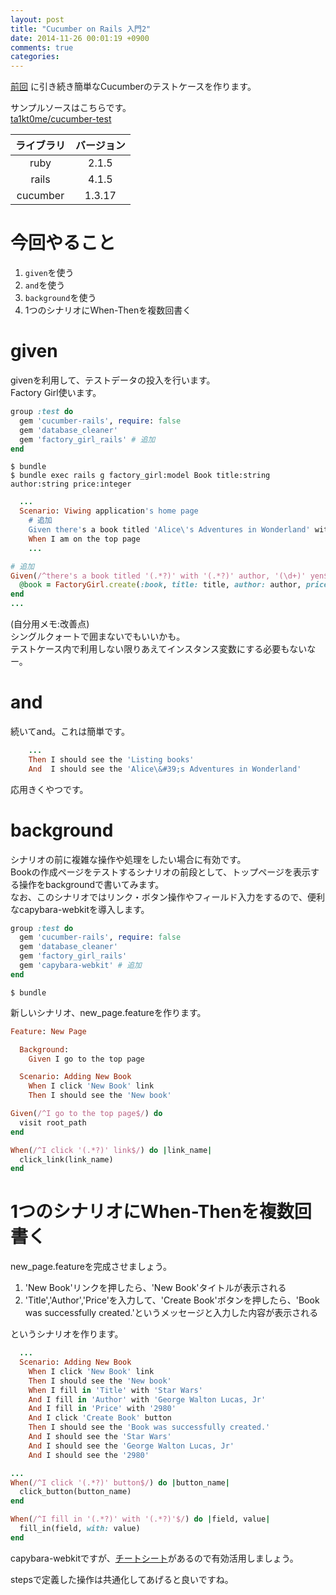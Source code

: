 ```yaml
---
layout: post
title: "Cucumber on Rails 入門2"
date: 2014-11-26 00:01:19 +0900
comments: true
categories: 
---
```


<a href="{{ root_url }}{% post_url 2014-11-25-use-cucumber %}">前回</a>
に引き続き簡単なCucumberのテストケースを作ります。

サンプルソースはこちらです。  
[ta1kt0me/cucumber-test](https://github.com/ta1kt0me/cucumber-test/tree/forth-test)

| ライブラリ  | バージョン  |
| :---------: | :---------: |
| ruby        | 2.1.5       |
| rails       | 4.1.5       |
| cucumber    | 1.3.17      |

<!-- more -->

# 今回やること

1. `given`を使う
2. `and`を使う
3. `background`を使う
4. 1つのシナリオにWhen-Thenを複数回書く

# given

givenを利用して、テストデータの投入を行います。  
Factory Girl使います。

```rb Gemfile
group :test do
  gem 'cucumber-rails', require: false
  gem 'database_cleaner'
  gem 'factory_girl_rails' # 追加
end
```

```
$ bundle
$ bundle exec rails g factory_girl:model Book title:string author:string price:integer
```

```rb features/home_page.feature
  ...
  Scenario: Viwing application's home page
    # 追加
    Given there's a book titled 'Alice\'s Adventures in Wonderland' with 'Lewis Carroll' author, '1000' yen
    When I am on the top page
    ...
```

```rb features/step_definitions/home_page_steps.rb
# 追加
Given(/^there's a book titled '(.*?)' with '(.*?)' author, '(\d+)' yen$/) do |title, author, price|
  @book = FactoryGirl.create(:book, title: title, author: author, price: price)
end
...
```

(自分用メモ:改善点)  
シングルクォートで囲まないでもいいかも。  
テストケース内で利用しない限りあえてインスタンス変数にする必要もないなー。  


# and

続いてand。これは簡単です。  

```rb features/home_page.feature
    ...
    Then I should see the 'Listing books'
    And  I should see the 'Alice\&#39;s Adventures in Wonderland'
```

応用きくやつです。

# background

シナリオの前に複雑な操作や処理をしたい場合に有効です。  
Bookの作成ページをテストするシナリオの前段として、トップページを表示する操作をbackgroundで書いてみます。  
なお、このシナリオではリンク・ボタン操作やフィールド入力をするので、便利なcapybara-webkitを導入します。  

```rb
group :test do
  gem 'cucumber-rails', require: false
  gem 'database_cleaner'
  gem 'factory_girl_rails'
  gem 'capybara-webkit' # 追加
end
```

```
$ bundle
```

新しいシナリオ、new_page.featureを作ります。

```rb features/new_page.feature
Feature: New Page

  Background:
    Given I go to the top page

  Scenario: Adding New Book
    When I click 'New Book' link
    Then I should see the 'New book'
```

```rb features/step_definitions/new_page_steps.rb
Given(/^I go to the top page$/) do
  visit root_path
end

When(/^I click '(.*?)' link$/) do |link_name|
  click_link(link_name)
end
```

# 1つのシナリオにWhen-Thenを複数回書く

new_page.featureを完成させましょう。

1. 'New Book'リンクを押したら、'New Book'タイトルが表示される
2. 'Title','Author','Price'を入力して、'Create Book'ボタンを押したら、'Book was successfully created.'というメッセージと入力した内容が表示される

というシナリオを作ります。

```rb features/new_page.feature
  ...
  Scenario: Adding New Book
    When I click 'New Book' link
    Then I should see the 'New book'
    When I fill in 'Title' with 'Star Wars'
    And I fill in 'Author' with 'George Walton Lucas, Jr'
    And I fill in 'Price' with '2980'
    And I click 'Create Book' button
    Then I should see the 'Book was successfully created.'
    And I should see the 'Star Wars'
    And I should see the 'George Walton Lucas, Jr'
    And I should see the '2980'
```

```rb features/step_definitions/new_page_steps.rb
...
When(/^I click '(.*?)' button$/) do |button_name|
  click_button(button_name)
end

When(/^I fill in '(.*?)' with '(.*?)'$/) do |field, value|
  fill_in(field, with: value)
end
```

capybara-webkitですが、[チートシート](https://gist.github.com/zhengjia/428105)があるので有効活用しましょう。

stepsで定義した操作は共通化してあげると良いですね。
